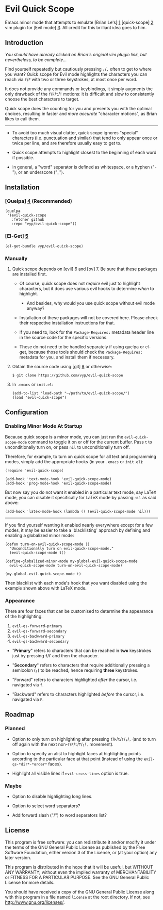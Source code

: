 # Evil Quick Scope

Emacs minor mode that attempts to emulate [Brian Le's] [1] [quick-scope] [2] vim
plugin for [Evil mode] [3]. All credit for this brilliant idea goes to him.

## Introduction

*You should have already clicked on Brian's original vim plugin link, but
nevertheless, to be complete...*

Find yourself repeatedly but cautiously pressing `;`/`,` often to get to where
you want? Quick scope for Evil mode highlights the characters you can reach via
`f`/`F` with two or three keystrokes, at most once per word.

It does not provide any commands or keybindings, it simply augments the only
drawback of the `f`/`F`/`t`/`T` motions: it is difficult and slow to
consistently choose the best characters to target.

Quick scope does the counting for you and presents you with the optimal choices,
resulting in faster and *more accurate* "character motions", as Brian likes to
call them.

---

- To avoid too much visual clutter, quick scope ignores "special" characters
  (i.e. punctuation and similar) that tend to only appear once or twice per
  line, and are therefore usually easy to get to.

- Quick scope attempts to highlight closest to the beginning of each word if
  possible.

- In general, a "word" separator is defined as whitespace, or a hyphen ("-"), or
  an underscore ("_").

## Installation

### [Quelpa] [4] (Recommended)

``` elisp
(quelpa
 '(evil-quick-scope
   :fetcher github
   :repo "vyp/evil-quick-scope"))
```

### [El-Get] [5]

``` elisp
(el-get-bundle vyp/evil-quick-scope)
```

### Manually

1. Quick scope depends on [evil] [6] and [ov] [7]. Be sure that these packages
   are installed first.

   - Of course, quick scope does not *require* evil just to highlight
     characters, but it does use various evil hooks to determine *when* to
     highlight.

     - And besides, why would you use quick scope without evil mode anyway?

   - Installation of these packages will not be covered here. Please check their
     respective installation instructions for that.

   - If you need to, look for the `Package-Requires:` metadata header line in
     the source code for the specific versions.

   - These do not need to be handled separately if using quelpa or el-get,
     because those tools should check the `Package-Requires:` metadata for you,
     and install them if necessary.

2. Obtain the source code using [git] [8] or otherwise:

   ``` shell
   $ git clone https://github.com/vyp/evil-quick-scope
   ```

3. In `.emacs` or `init.el`:

   ``` elisp
   (add-to-list 'load-path "~/path/to/evil-quick-scope/")
   (load "evil-quick-scope")
   ```

## Configuration

### Enabling Minor Mode At Startup

Because quick scope is a minor mode, you can just run the
`evil-quick-scope-mode` command to toggle it on or off for the current
buffer. Pass `t` to unconditionally turn on, or pass `nil` to unconditionally
turn off.

Therefore, for example, to turn on quick scope for all text and programming
modes, simply add the appropriate hooks (in your `.emacs` or `init.el`):

``` elisp
(require 'evil-quick-scope)

(add-hook 'text-mode-hook 'evil-quick-scope-mode)
(add-hook 'prog-mode-hook 'evil-quick-scope-mode)
```

But now say you do not want it enabled in a particular text mode, say LaTeX
mode, you can disable it specifically for LaTeX mode by passing `nil` as said
above:

``` elisp
(add-hook 'latex-mode-hook (lambda () (evil-quick-scope-mode nil)))
```

---

If you find yourself wanting it enabled nearly everywhere except for a few
modes, it may be easier to take a 'blacklisting' approach by defining and
enabling a globalized minor mode:

``` elisp
(defun turn-on-evil-quick-scope-mode ()
  "Unconditionally turn on evil-quick-scope-mode."
  (evil-quick-scope-mode t))

(define-globalized-minor-mode my-global-evil-quick-scope-mode
  evil-quick-scope-mode turn-on-evil-quick-scope-mode)

(my-global-evil-quick-scope-mode t)
```

Then blacklist with each mode's hook that you want disabled using the example
shown above with LaTeX mode.

### Appearance

There are four faces that can be customised to determine the appearance of the
highlighting:

1. `evil-qs-forward-primary`
2. `evil-qs-forward-secondary`
3. `evil-qs-backward-primary`
4. `evil-qs-backward-secondary`

- "**Primary**" refers to characters that can be reached in **two** keystrokes
  just by pressing `f`/`F` and then the character.

- "**Secondary**" refers to characters that require additionally pressing a
  semicolon (`;`) to be reached, hence requiring **three** keystrokes.

- "Forward" refers to characters highlighted *after* the cursor, i.e. navigated
  via `f`.

- "Backward" refers to characters highlighted *before* the cursor, i.e.
  navigated via `F`.

## Roadmap

### Planned

- Option to only turn on highlighting after pressing `f`/`F`/`t`/`T`/`;`/`,`
  (and to turn off again with the next non-`f`/`F`/`t`/`T`/`;`/`,` movement).

- Option to specify an alist to highlight faces at highlighting points according
  to the particular face at that point (instead of using the
  `evil-qs-*dir*-*order*` faces).

- Highlight all visible lines if `evil-cross-lines` option is true.

### Maybe

- Option to disable highlighting long lines.

- Option to select word separators?

- Add forward slash ("/") to word separators list?

## License

This program is free software: you can redistribute it and/or modify it under
the terms of the GNU General Public License as published by the Free Software
Foundation, either version 3 of the License, or (at your option) any later
version.

This program is distributed in the hope that it will be useful, but WITHOUT ANY
WARRANTY; without even the implied warranty of MERCHANTABILITY or FITNESS FOR A
PARTICULAR PURPOSE. See the GNU General Public License for more details.

You should have received a copy of the GNU General Public License along with
this program in a file named `license` at the root directory. If not, see
<http://www.gnu.org/licenses/>.

[1]: https://plus.google.com/102336503306134343850
[2]: https://github.com/unblevable/quick-scope
[3]: https://bitbucket.org/lyro/evil/wiki/Home
[4]: https://github.com/quelpa/quelpa
[5]: https://github.com/dimitri/el-get
[6]: https://bitbucket.org/lyro/evil
[7]: https://github.com/ShingoFukuyama/ov.el
[8]: https://git-scm.com/

